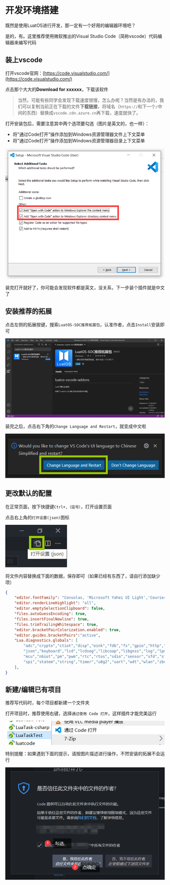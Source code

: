 # 开发环境搭建

既然是使用LuatOS进行开发，那一定有一个好用的编辑器环境吧？

是的，有。这里推荐使用微软推出的Visual Studio Code（简称vscode）代码编辑器来编写代码

## 装上vscode

打开vscode官网：[https://code.visualstudio.com/](https://code.visualstudio.com/)

点击那个大大的**Download for xxxxxx**，下载该软件

 > 当然，可能有些同学会发现下载速度很慢，怎么办呢？当然是有办法的，我们可以复制当前正在下载的文件**下载链接**，将域名（`https://`和下一个`/`中间的东西）替换成`vscode.cdn.azure.cn`再下载，速度就快了。

打开安装包后，需要注意其中两个选项要勾选（图片是英文的，也一样）：

- 将"通过Code打开"操作添加到Windows资源管理器文件上下文菜单
- 将"通过Code打开"操作添加到Windows资源管理器目录上下文菜单

![vscode install](img/vscode_install.png)

装完打开就好了，你可能会发现软件都是英文，没关系，下一步装个插件就是中文了

## 安装推荐的拓展

点击左侧的拓展按键，搜索`LuatOS-SOC推荐拓展包`，认准作者，点击`Install`安装即可

![vscode addon](img/vscode_addon.png)

装完之后，点击右下角的`Change Language and Restart`，就变成中文啦

![vscode reset](img/vscode_rst.png)

## 更改默认的配置

在正常页面，按下快捷键`Ctrl+,（逗号）`，打开设置页面

点击右上角的`打开设置(json)`图标

![vscode setting json](img/vscode_json.png)

将文件内容替换成下面的数据，保存即可（如果已经有东西了，请自行添加缺少项）

```json
{
    "editor.fontFamily": "Consolas, 'Microsoft Yahei UI Light','Courier New', monospace",
    "editor.renderLineHighlight": "all",
    "editor.emptySelectionClipboard": false,
    "files.autoGuessEncoding": true,
    "files.insertFinalNewline": true,
    "files.trimTrailingWhitespace": true,
    "editor.bracketPairColorization.enabled": true,
    "editor.guides.bracketPairs":"active",
    "Lua.diagnostics.globals": [
        "adc","crypto","ctiot","disp","eink","fdb","fs","gpio","http","i2c","ir",
        "json","keyboard","lcd","lcdseg","libcoap","libgnss","log","lpmem","lvgl",
        "mcu","nbiot","pm","pwm","rtc","rtos","sdio","sensor","sfd","sfud","socket",
        "spi","statem","string","timer","u8g2","uart","wdt","wlan","zbuff","sys"
    ],
}
```

## 新建/编辑已有项目

推荐写代码时，每个项目都新建一个文件夹

打开项目时，推荐使用右键，选择`通过使用 Code 打开`，这样插件才能完美运行

![vscode open folder](img/vscode_folder.png)

特别提醒：如果遇到下面的提示，请按图片描述进行操作，不然安装的拓展不会运行

![vscode allow](img/vscode_allow.png)
